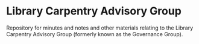 # Library Carpentry Advisory Group
Repository for minutes and notes and other materials relating to the Library Carpentry Advisory Group (formerly known as the Governance Group).
